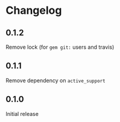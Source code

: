 # Changelog

## 0.1.2
Remove lock (for `gem git:` users and travis)

## 0.1.1
Remove dependency on `active_support`

## 0.1.0
Initial release
